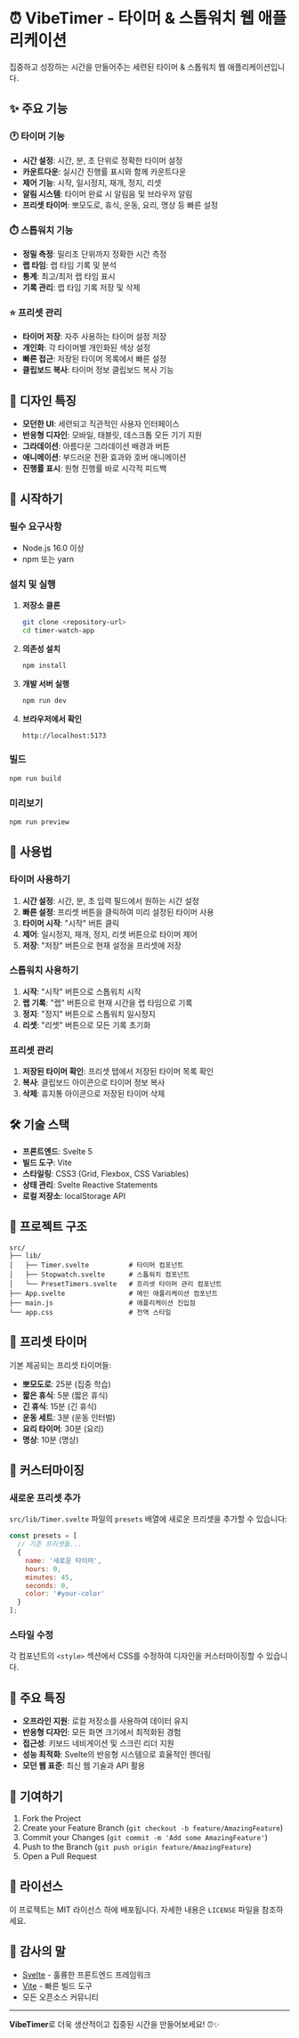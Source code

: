 # ⏰ VibeTimer - 타이머 & 스톱워치 웹 애플리케이션

집중하고 성장하는 시간을 만들어주는 세련된 타이머 & 스톱워치 웹 애플리케이션입니다.

## ✨ 주요 기능

### 🕐 타이머 기능
- **시간 설정**: 시간, 분, 초 단위로 정확한 타이머 설정
- **카운트다운**: 실시간 진행률 표시와 함께 카운트다운
- **제어 기능**: 시작, 일시정지, 재개, 정지, 리셋
- **알림 시스템**: 타이머 완료 시 알림음 및 브라우저 알림
- **프리셋 타이머**: 뽀모도로, 휴식, 운동, 요리, 명상 등 빠른 설정

### ⏱️ 스톱워치 기능
- **정밀 측정**: 밀리초 단위까지 정확한 시간 측정
- **랩 타임**: 랩 타임 기록 및 분석
- **통계**: 최고/최저 랩 타임 표시
- **기록 관리**: 랩 타임 기록 저장 및 삭제

### ⭐ 프리셋 관리
- **타이머 저장**: 자주 사용하는 타이머 설정 저장
- **개인화**: 각 타이머별 개인화된 색상 설정
- **빠른 접근**: 저장된 타이머 목록에서 빠른 설정
- **클립보드 복사**: 타이머 정보 클립보드 복사 기능

## 🎨 디자인 특징

- **모던한 UI**: 세련되고 직관적인 사용자 인터페이스
- **반응형 디자인**: 모바일, 태블릿, 데스크톱 모든 기기 지원
- **그라데이션**: 아름다운 그라데이션 배경과 버튼
- **애니메이션**: 부드러운 전환 효과와 호버 애니메이션
- **진행률 표시**: 원형 진행률 바로 시각적 피드백

## 🚀 시작하기

### 필수 요구사항
- Node.js 16.0 이상
- npm 또는 yarn

### 설치 및 실행

1. **저장소 클론**
   ```bash
   git clone <repository-url>
   cd timer-watch-app
   ```

2. **의존성 설치**
   ```bash
   npm install
   ```

3. **개발 서버 실행**
   ```bash
   npm run dev
   ```

4. **브라우저에서 확인**
   ```
   http://localhost:5173
   ```

### 빌드
```bash
npm run build
```

### 미리보기
```bash
npm run preview
```

## 📱 사용법

### 타이머 사용하기
1. **시간 설정**: 시간, 분, 초 입력 필드에서 원하는 시간 설정
2. **빠른 설정**: 프리셋 버튼을 클릭하여 미리 설정된 타이머 사용
3. **타이머 시작**: "시작" 버튼 클릭
4. **제어**: 일시정지, 재개, 정지, 리셋 버튼으로 타이머 제어
5. **저장**: "저장" 버튼으로 현재 설정을 프리셋에 저장

### 스톱워치 사용하기
1. **시작**: "시작" 버튼으로 스톱워치 시작
2. **랩 기록**: "랩" 버튼으로 현재 시간을 랩 타임으로 기록
3. **정지**: "정지" 버튼으로 스톱워치 일시정지
4. **리셋**: "리셋" 버튼으로 모든 기록 초기화

### 프리셋 관리
1. **저장된 타이머 확인**: 프리셋 탭에서 저장된 타이머 목록 확인
2. **복사**: 클립보드 아이콘으로 타이머 정보 복사
3. **삭제**: 휴지통 아이콘으로 저장된 타이머 삭제

## 🛠️ 기술 스택

- **프론트엔드**: Svelte 5
- **빌드 도구**: Vite
- **스타일링**: CSS3 (Grid, Flexbox, CSS Variables)
- **상태 관리**: Svelte Reactive Statements
- **로컬 저장소**: localStorage API

## 📁 프로젝트 구조

```
src/
├── lib/
│   ├── Timer.svelte          # 타이머 컴포넌트
│   ├── Stopwatch.svelte      # 스톱워치 컴포넌트
│   └── PresetTimers.svelte   # 프리셋 타이머 관리 컴포넌트
├── App.svelte                # 메인 애플리케이션 컴포넌트
├── main.js                   # 애플리케이션 진입점
└── app.css                   # 전역 스타일
```

## 🎯 프리셋 타이머

기본 제공되는 프리셋 타이머들:

- **뽀모도로**: 25분 (집중 학습)
- **짧은 휴식**: 5분 (짧은 휴식)
- **긴 휴식**: 15분 (긴 휴식)
- **운동 세트**: 3분 (운동 인터벌)
- **요리 타이머**: 30분 (요리)
- **명상**: 10분 (명상)

## 🔧 커스터마이징

### 새로운 프리셋 추가
`src/lib/Timer.svelte` 파일의 `presets` 배열에 새로운 프리셋을 추가할 수 있습니다:

```javascript
const presets = [
  // 기존 프리셋들...
  { 
    name: '새로운 타이머', 
    hours: 0, 
    minutes: 45, 
    seconds: 0, 
    color: '#your-color' 
  }
];
```

### 스타일 수정
각 컴포넌트의 `<style>` 섹션에서 CSS를 수정하여 디자인을 커스터마이징할 수 있습니다.

## 🌟 주요 특징

- **오프라인 지원**: 로컬 저장소를 사용하여 데이터 유지
- **반응형 디자인**: 모든 화면 크기에서 최적화된 경험
- **접근성**: 키보드 네비게이션 및 스크린 리더 지원
- **성능 최적화**: Svelte의 반응형 시스템으로 효율적인 렌더링
- **모던 웹 표준**: 최신 웹 기술과 API 활용

## 🤝 기여하기

1. Fork the Project
2. Create your Feature Branch (`git checkout -b feature/AmazingFeature`)
3. Commit your Changes (`git commit -m 'Add some AmazingFeature'`)
4. Push to the Branch (`git push origin feature/AmazingFeature`)
5. Open a Pull Request

## 📄 라이선스

이 프로젝트는 MIT 라이선스 하에 배포됩니다. 자세한 내용은 `LICENSE` 파일을 참조하세요.

## 🙏 감사의 말

- [Svelte](https://svelte.dev/) - 훌륭한 프론트엔드 프레임워크
- [Vite](https://vitejs.dev/) - 빠른 빌드 도구
- 모든 오픈소스 커뮤니티

---

**VibeTimer**로 더욱 생산적이고 집중된 시간을 만들어보세요! ⏰✨
